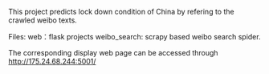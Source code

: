 This project predicts lock down condition of China by refering to the crawled weibo texts.

Files:
web：flask projects
weibo_search: scrapy based weibo search spider.


The corresponding display web page can be accessed through http://175.24.68.244:5001/
